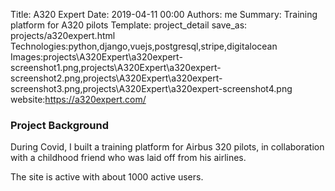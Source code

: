 Title: A320 Expert
Date: 2019-04-11 00:00
Authors: me
Summary: Training platform for A320 pilots
Template: project_detail
save_as: projects/a320expert.html
Technologies:python,django,vuejs,postgresql,stripe,digitalocean
Images:projects\A320Expert\a320expert-screenshot1.png,projects\A320Expert\a320expert-screenshot2.png,projects\A320Expert\a320expert-screenshot3.png,projects\A320Expert\a320expert-screenshot4.png
website:<https://a320expert.com/>

### Project Background

During Covid, I built a training platform for Airbus 320 pilots, in collaboration with a childhood friend who was laid off from his airlines.

The site is active with about 1000 active users.
